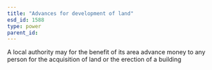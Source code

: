 ```yaml
---
title: "Advances for development of land"
esd_id: 1588
type: power
parent_id:  
---
```


A local authority may for the benefit of its area advance money to any person for the acquisition of land or the erection of a building 

